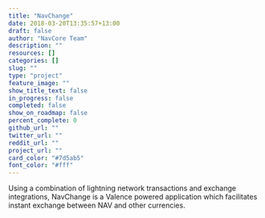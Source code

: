 ```yaml
---
title: "NavChange"
date: 2018-03-20T13:35:57+13:00
draft: false
author: "NavCore Team"
description: ""
resources: []
categories: []
slug: ""
type: "project"
feature_image: ""
show_title_text: false
in_progress: false
completed: false
show_on_roadmap: false
percent_complete: 0
github_url: ""
twitter_url: ""
reddit_url: ""
project_url: "" 
card_color: "#7d5ab5"
font_color: "#fff"
---
```



Using a combination of lightning network transactions and exchange integrations, NavChange is a Valence powered application which facilitates instant exchange between NAV and other currencies. 
<!--more-->